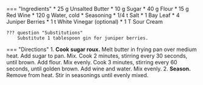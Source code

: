 === "Ingredients"
    * 25 g Unsalted Butter
    * 10 g Sugar
    * 40 g Flour
    * 15 g Red Wine
    * 120 g Water, cold
    * Seasoning
        * 1/4 t Salt
        * 1 Bay Leaf
        * 4 Juniper Berries
        * 1 t White Vinegar (optional)
        * 1 T Sour Cream

    ??? question "Substitutions"
        Substitute 1 tablespoon gin for juniper berries.

=== "Directions"
    1. **Cook sugar roux.** Melt butter in frying pan over medium heat. Add sugar to pan. Mix. Cook 2 minutes, stirring every 30 seconds, until brown. Add flour. Mix evenly. Cook 3 minutes, stirring every 60 seconds, until golden brown. Add wine and water. Mix evenly.
    2. **Season.** Remove from heat. Stir in seasonings until evenly mixed.

[^1]:
    Arlena. ["German Sauerbraten Recipe."](http://www.bavariankitchen.com/meats/sauerbraten.aspx). *Bavarian Kitchen.* 26 December 2009.
